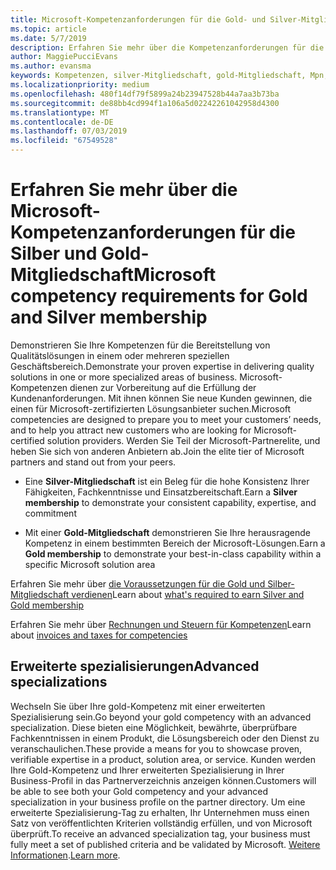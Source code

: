 ```yaml
---
title: Microsoft-Kompetenzanforderungen für die Gold- und Silver-Mitgliedschaft | Partner Center
ms.topic: article
ms.date: 5/7/2019
description: Erfahren Sie mehr über die Kompetenzanforderungen für die Mitgliedschaftsstufen Silber und Gold.
author: MaggiePucciEvans
ms.author: evansma
keywords: Kompetenzen, silver-Mitgliedschaft, gold-Mitgliedschaft, Mpn, Karten, Kenntnisse, Microsoft Partner Network, Netzwerkmitgliedschaft, erweiterte spezialisierungen
ms.localizationpriority: medium
ms.openlocfilehash: 480f14df79f5899a24b23947528b44a7aa3b73ba
ms.sourcegitcommit: de88bb4cd994f1a106a5d02242261042958d4300
ms.translationtype: MT
ms.contentlocale: de-DE
ms.lasthandoff: 07/03/2019
ms.locfileid: "67549528"
---
```

# <a name="microsoft-competency-requirements-for-gold-and-silver-membership"></a><span data-ttu-id="dfdc1-104">Erfahren Sie mehr über die Microsoft-Kompetenzanforderungen für die Silber und Gold-Mitgliedschaft</span><span class="sxs-lookup"><span data-stu-id="dfdc1-104">Microsoft competency requirements for Gold and Silver membership</span></span>


<span data-ttu-id="dfdc1-105">Demonstrieren Sie Ihre Kompetenzen für die Bereitstellung von Qualitätslösungen in einem oder mehreren speziellen Geschäftsbereich.</span><span class="sxs-lookup"><span data-stu-id="dfdc1-105">Demonstrate your proven expertise in delivering quality solutions in one or more specialized areas of business.</span></span> <span data-ttu-id="dfdc1-106">Microsoft-Kompetenzen dienen zur Vorbereitung auf die Erfüllung der Kundenanforderungen. Mit ihnen können Sie neue Kunden gewinnen, die einen für Microsoft-zertifizierten Lösungsanbieter suchen.</span><span class="sxs-lookup"><span data-stu-id="dfdc1-106">Microsoft competencies are designed to prepare you to meet your customers’ needs, and to help you attract new customers who are looking for Microsoft-certified solution providers.</span></span> <span data-ttu-id="dfdc1-107">Werden Sie Teil der Microsoft-Partnerelite, und heben Sie sich von anderen Anbietern ab.</span><span class="sxs-lookup"><span data-stu-id="dfdc1-107">Join the elite tier of Microsoft partners and stand out from your peers.</span></span>

- <span data-ttu-id="dfdc1-108">Eine **Silver-Mitgliedschaft** ist ein Beleg für die hohe Konsistenz Ihrer Fähigkeiten, Fachkenntnisse und Einsatzbereitschaft.</span><span class="sxs-lookup"><span data-stu-id="dfdc1-108">Earn a **Silver membership** to demonstrate your consistent capability, expertise, and commitment</span></span>

- <span data-ttu-id="dfdc1-109">Mit einer **Gold-Mitgliedschaft** demonstrieren Sie Ihre herausragende Kompetenz in einem bestimmten Bereich der Microsoft-Lösungen.</span><span class="sxs-lookup"><span data-stu-id="dfdc1-109">Earn a **Gold membership** to demonstrate your best-in-class capability within a specific Microsoft solution area</span></span>

<span data-ttu-id="dfdc1-110">Erfahren Sie mehr über [die Voraussetzungen für die Gold und Silber-Mitgliedschaft verdienen](https://partner.microsoft.com/membership/competencies)</span><span class="sxs-lookup"><span data-stu-id="dfdc1-110">Learn about [what's required to earn Silver and Gold membership](https://partner.microsoft.com/membership/competencies)</span></span>

<span data-ttu-id="dfdc1-111">Erfahren Sie mehr über [Rechnungen und Steuern für Kompetenzen](mpn-view-print-maps-invoice.md)</span><span class="sxs-lookup"><span data-stu-id="dfdc1-111">Learn about [invoices and taxes for competencies](mpn-view-print-maps-invoice.md)</span></span>

## <a name="advanced-specializations"></a><span data-ttu-id="dfdc1-112">Erweiterte spezialisierungen</span><span class="sxs-lookup"><span data-stu-id="dfdc1-112">Advanced specializations</span></span>

<span data-ttu-id="dfdc1-113">Wechseln Sie über Ihre gold-Kompetenz mit einer erweiterten Spezialisierung sein.</span><span class="sxs-lookup"><span data-stu-id="dfdc1-113">Go beyond your gold competency with an advanced specialization.</span></span> <span data-ttu-id="dfdc1-114">Diese bieten eine Möglichkeit, bewährte, überprüfbare Fachkenntnissen in einem Produkt, die Lösungsbereich oder den Dienst zu veranschaulichen.</span><span class="sxs-lookup"><span data-stu-id="dfdc1-114">These provide a means for you to showcase proven, verifiable expertise in a product, solution area, or service.</span></span> <span data-ttu-id="dfdc1-115">Kunden werden Ihre Gold-Kompetenz und Ihrer erweiterten Spezialisierung in Ihrer Business-Profil in das Partnerverzeichnis anzeigen können.</span><span class="sxs-lookup"><span data-stu-id="dfdc1-115">Customers will be able to see both your Gold competency and your advanced specialization in your business profile on the partner directory.</span></span> <span data-ttu-id="dfdc1-116">Um eine erweiterte Spezialisierung-Tag zu erhalten, Ihr Unternehmen muss einen Satz von veröffentlichten Kriterien vollständig erfüllen, und von Microsoft überprüft.</span><span class="sxs-lookup"><span data-stu-id="dfdc1-116">To receive an advanced specialization tag, your business must fully meet a set of published criteria and be validated by Microsoft.</span></span> <span data-ttu-id="dfdc1-117">[Weitere Informationen](https://partner.microsoft.com/en-us/membership/competencies#tab-content-2).</span><span class="sxs-lookup"><span data-stu-id="dfdc1-117">[Learn more](https://partner.microsoft.com/en-us/membership/competencies#tab-content-2).</span></span> 